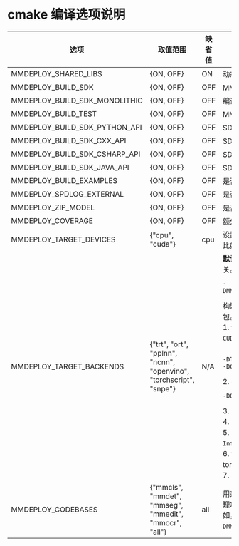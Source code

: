 # cmake 编译选项说明

<table class="docutils">
<thead>
  <tr>
    <th>选项</th>
    <th>取值范围</th>
    <th>缺省值</th>
    <th>说明</th>
  </tr>
</thead>
<tbody>

<tr>
    <td>MMDEPLOY_SHARED_LIBS</td>
    <td>{ON, OFF}</td>
    <td>ON</td>
    <td>动态库的编译开关。设置OFF时，编译静态库</td>
  </tr>

<tr>
    <td>MMDEPLOY_BUILD_SDK</td>
    <td>{ON, OFF}</td>
    <td>OFF</td>
    <td>MMDeploy SDK 编译开关</td>
  </tr>

<tr>
  <td>MMDEPLOY_BUILD_SDK_MONOLITHIC</td>
  <td>{ON, OFF}</td>
  <td>OFF</td>
  <td>编译生成单个 lib 文件</td>
  </tr>

<tr>
  <td>MMDEPLOY_BUILD_TEST</td>
  <td>{ON, OFF}</td>
  <td>OFF</td>
  <td>MMDeploy SDK 的单元测试程序编译开关</td>
  </tr>

<tr>
    <td>MMDEPLOY_BUILD_SDK_PYTHON_API</td>
    <td>{ON, OFF}</td>
    <td>OFF</td>
    <td>SDK python package的编译开关</td>
  </tr>

<tr>
    <td>MMDEPLOY_BUILD_SDK_CXX_API</td>
    <td>{ON, OFF}</td>
    <td>OFF</td>
    <td>SDK C++ package的编译开关</td>
  </tr>

<tr>
    <td>MMDEPLOY_BUILD_SDK_CSHARP_API</td>
    <td>{ON, OFF}</td>
    <td>OFF</td>
    <td>SDK C# package的编译开关</td>
  </tr>

<tr>
    <td>MMDEPLOY_BUILD_SDK_JAVA_API</td>
    <td>{ON, OFF}</td>
    <td>OFF</td>
    <td>SDK Java package的编译开关</td>
  </tr>

<tr>
    <td>MMDEPLOY_BUILD_EXAMPLES</td>
    <td>{ON, OFF}</td>
    <td>OFF</td>
    <td>是否编译 demo</td>
  </tr>

<tr>
    <td>MMDEPLOY_SPDLOG_EXTERNAL</td>
    <td>{ON, OFF}</td>
    <td>OFF</td>
    <td>是否使用系统自带的 spdlog 安装包</td>
  </tr>

<tr>
    <td>MMDEPLOY_ZIP_MODEL</td>
    <td>{ON, OFF}</td>
    <td>OFF</td>
    <td>是否使用 zip 格式的 sdk 目录</td>
  </tr>

<tr>
    <td>MMDEPLOY_COVERAGE</td>
    <td>{ON, OFF}</td>
    <td>OFF</td>
    <td>额外增加编译选项，以生成代码覆盖率报表</td>
  </tr>

<tr>
    <td>MMDEPLOY_TARGET_DEVICES</td>
    <td>{"cpu", "cuda"}</td>
    <td>cpu</td>
    <td>设置目标设备。当有多个设备时，设备名称之间使用分号隔开。 比如，-DMMDEPLOY_TARGET_DEVICES="cpu;cuda"</td>
  </tr>

<tr>
    <td>MMDEPLOY_TARGET_BACKENDS</td>
    <td>{"trt", "ort", "pplnn", "ncnn", "openvino", "torchscript", "snpe"}</td>
    <td>N/A</td>
    <td> <b>默认情况下，SDK不设置任何后端</b>, 因为它与应用场景高度相关。 当选择多个后端时， 中间使用分号隔开。比如，<pre><code>-DMMDEPLOY_TARGET_BACKENDS="trt;ort;pplnn;ncnn;openvino"</code></pre>
    构建时，几乎每个后端，都需设置一些路径变量，用来查找依赖包。<br>
    1. <b>trt</b>: 表示 TensorRT。需要设置 <code>TENSORRT_DIR</code> 和 <code>CUDNN_DIR</code>。
<pre><code>
-DTENSORRT_DIR=$env:TENSORRT_DIR
-DCUDNN_DIR=$env:CUDNN_DIR
</code></pre>
    2. <b>ort</b>: 表示 ONNXRuntime。需要设置 <code>ONNXRUNTIME_DIR</code>。
<pre><code>-DONNXRUNTIME_DIR=$env:ONNXRUNTIME_DIR</code></pre>
    3. <b>pplnn</b>: 表示 PPL.NN。需要设置 <code>pplnn_DIR</code>。<br>
    4. <b>ncnn</b>：表示 ncnn。需要设置 <code>ncnn_DIR</code>。 <br>
    5. <b>openvino</b>: 表示 OpenVINO。需要设置 <code>InferenceEngine_DIR</code>。<br>
    6. <b>torchscript</b>: 表示 TorchScript。目前仅模型转换支持 torchscript 格式，SDK 尚未支持。<br>
    7. <b>snpe</b>: 表示 qcom snpe。需要环境变量设置 SNPE_ROOT。<br>
   </td>
  </tr>

<tr>
    <td>MMDEPLOY_CODEBASES</td>
    <td>{"mmcls", "mmdet", "mmseg", "mmedit", "mmocr", "all"}</td>
    <td>all</td>
    <td>用来设置SDK后处理组件，加载 OpenMMLab 算法仓库的后处理功能。如果选择多个 codebase，中间使用分号隔开。比如，<code>-DMMDEPLOY_CODEBASES="mmcls;mmdet"</code>。也可以通过 <code>-DMMDEPLOY_CODEBASES=all</code> 方式，加载所有 codebase。</td>
  </tr>

</tbody>
</table>
